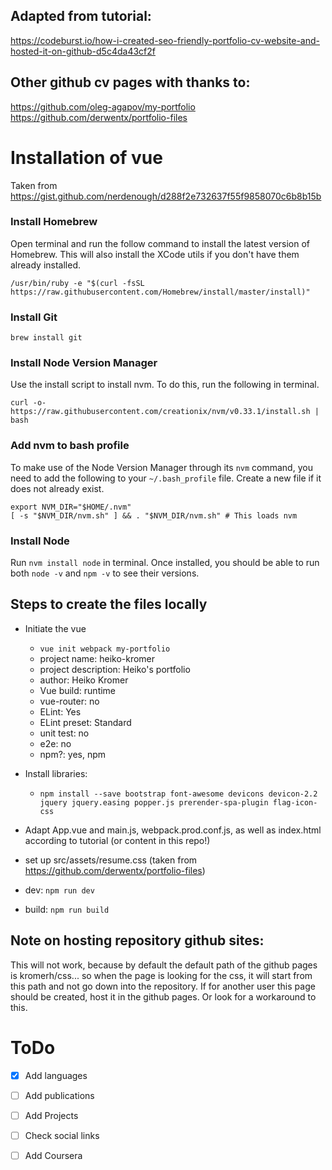 ## Adapted from tutorial:
https://codeburst.io/how-i-created-seo-friendly-portfolio-cv-website-and-hosted-it-on-github-d5c4da43cf2f

## Other github cv pages with thanks to:
https://github.com/oleg-agapov/my-portfolio
https://github.com/derwentx/portfolio-files



# Installation of vue

Taken from https://gist.github.com/nerdenough/d288f2e732637f55f9858070c6b8b15b

### Install Homebrew

Open terminal and run the follow command to install the latest version of Homebrew. 
This will also install the XCode utils if you don't have them already installed.

`/usr/bin/ruby -e "$(curl -fsSL https://raw.githubusercontent.com/Homebrew/install/master/install)"`

### Install Git

`brew install git`

### Install Node Version Manager

Use the install script to install nvm. To do this, run the following in terminal.

`curl -o- https://raw.githubusercontent.com/creationix/nvm/v0.33.1/install.sh | bash`

### Add nvm to bash profile

To make use of the Node Version Manager through its `nvm` command, you need to add the following to your `~/.bash_profile` file.
Create a new file if it does not already exist.

```
export NVM_DIR="$HOME/.nvm"
[ -s "$NVM_DIR/nvm.sh" ] && . "$NVM_DIR/nvm.sh" # This loads nvm
```

### Install Node

Run `nvm install node` in terminal. Once installed, you should be able to run both `node -v` and `npm -v` to see their versions.

## Steps to create the files locally
- Initiate the vue
  - `vue init webpack my-portfolio`
  - project name: heiko-kromer
  - project description: Heiko's portfolio
  - author: Heiko Kromer
  - Vue build: runtime
  - vue-router: no
  - ELint: Yes
  - ELint preset: Standard
  - unit test: no
  - e2e: no
  - npm?: yes, npm


- Install libraries:
  - `npm install --save bootstrap font-awesome devicons devicon-2.2 jquery jquery.easing popper.js prerender-spa-plugin flag-icon-css`

- Adapt App.vue and main.js, webpack.prod.conf.js, as well as index.html according to tutorial (or content in this repo!)

- set up src/assets/resume.css (taken from https://github.com/derwentx/portfolio-files)

- dev: `npm run dev`
- build: `npm run build`

## Note on hosting repository github sites:

This will not work, because by default the default path of the github pages is kromerh/css... so when the page is looking for the css, it will start from this path and not go down into the repository. If for another user this page should be created, host it in the github pages. Or look for a workaround to this.

# ToDo

- [x] Add languages
- [ ] Add publications
- [ ] Add Projects
- [ ] Check social links
- [ ] Add Coursera

